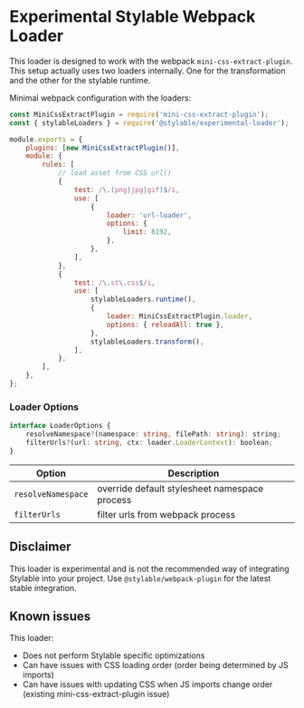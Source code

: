 # Experimental Stylable Webpack Loader

This loader is designed to work with the webpack `mini-css-extract-plugin`. This setup actually uses two loaders internally. One for the transformation and the other for the stylable runtime.

Minimal webpack configuration with the loaders:

```js
const MiniCssExtractPlugin = require('mini-css-extract-plugin');
const { stylableLoaders } = require('@stylable/experimental-loader');

module.exports = {
    plugins: [new MiniCssExtractPlugin()],
    module: {
        rules: [
            // load asset from CSS url()
            {
                test: /\.(png|jpg|gif)$/i,
                use: [
                    {
                        loader: 'url-loader',
                        options: {
                            limit: 8192,
                        },
                    },
                ],
            },
            {
                test: /\.st\.css$/i,
                use: [
                    stylableLoaders.runtime(),
                    {
                        loader: MiniCssExtractPlugin.loader,
                        options: { reloadAll: true },
                    },
                    stylableLoaders.transform(),
                ],
            },
        ],
    },
};
```

### Loader Options

```ts
interface LoaderOptions {
    resolveNamespace?(namespace: string, filePath: string): string;
    filterUrls?(url: string, ctx: loader.LoaderContext): boolean;
}
```

|Option|Description|
|------|-----------|
|`resolveNamespace`|override default stylesheet namespace process|
|`filterUrls`|filter urls from webpack process|


## Disclaimer

This loader is experimental and is not the recommended way of integrating Stylable into your project. Use `@stylable/webpack-plugin` for the latest stable integration.


## Known issues

This loader:

-   Does not perform Stylable specific optimizations
-   Can have issues with CSS loading order (order being determined by JS imports)
-   Can have issues with updating CSS when JS imports change order (existing mini-css-extract-plugin issue)
